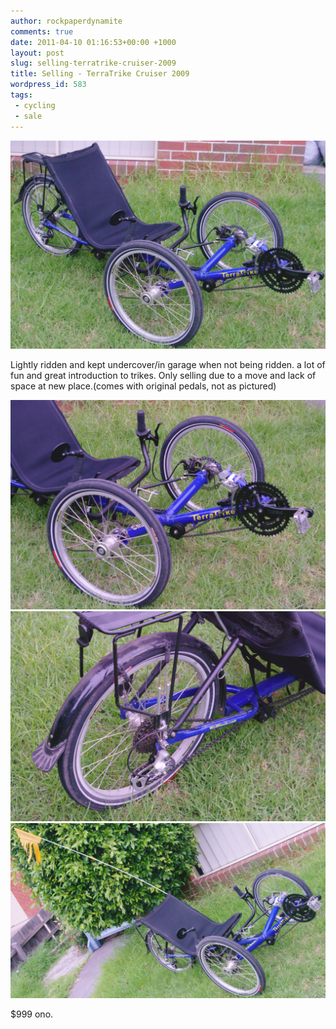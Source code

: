 ```yaml
---
author: rockpaperdynamite
comments: true
date: 2011-04-10 01:16:53+00:00 +1000
layout: post
slug: selling-terratrike-cruiser-2009
title: Selling - TerraTrike Cruiser 2009
wordpress_id: 583
tags: 
 - cycling
 - sale
---
```


![](/img/full-trike-3170.png)

Lightly ridden and kept undercover/in garage when not being ridden. a lot of fun and great introduction to trikes. Only selling due to a move and lack of space at new place.(comes with original pedals, not as pictured)

![](/img/front-3168.png)
![](/img/rear-3174.png)
![](/img/full-with-flag-3179.png)

$999 ono.
